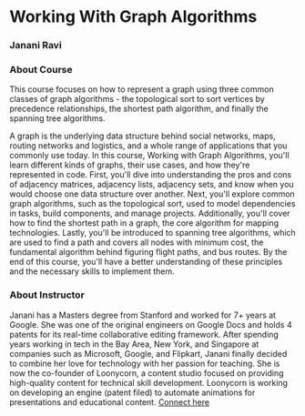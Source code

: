 # Working With Graph Algorithms
### Janani Ravi

### About Course
This course focuses on how to represent a graph using three common classes of graph algorithms - the topological sort to sort vertices by precedence relationships, the shortest path algorithm, and finally the spanning tree algorithms.

A graph is the underlying data structure behind social networks, maps, routing networks and logistics, and a whole range of applications that you commonly use today. In this course, Working with Graph Algorithms, you'll learn different kinds of graphs, their use cases, and how they're represented in code. First, you'll dive into understanding the pros and cons of adjacency matrices, adjacency lists, adjacency sets, and know when you would choose one data structure over another. Next, you'll explore common graph algorithms, such as the topological sort, used to model dependencies in tasks, build components, and manage projects. Additionally, you'll cover how to find the shortest path in a graph, the core algorithm for mapping technologies. Lastly, you'll be introduced to spanning tree algorithms, which are used to find a path and covers all nodes with minimum cost, the fundamental algorithm behind figuring flight paths, and bus routes. By the end of this course, you'll have a better understanding of these principles and the necessary skills to implement them.

### About Instructor
Janani has a Masters degree from Stanford and worked for 7+ years at Google. She was one of the original engineers on Google Docs and holds 4 patents for its real-time collaborative editing framework. After spending years working in tech in the Bay Area, New York, and Singapore at companies such as Microsoft, Google, and Flipkart, Janani finally decided to combine her love for technology with her passion for teaching. She is now the co-founder of Loonycorn, a content studio focused on providing high-quality content for technical skill development. Loonycorn is working on developing an engine (patent filed) to automate animations for presentations and educational content. [Connect here](https://www.linkedin.com/in/jananiravi)

